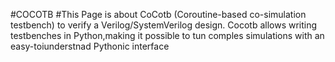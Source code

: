#COCOTB 
#This Page is about CoCotb (Coroutine-based co-simulation testbench) to verify a Verilog/SystemVerilog design.
Cocotb allows writing testbenches in Python,making it possible to tun comples simulations with an easy-toiunderstnad Pythonic interface 
